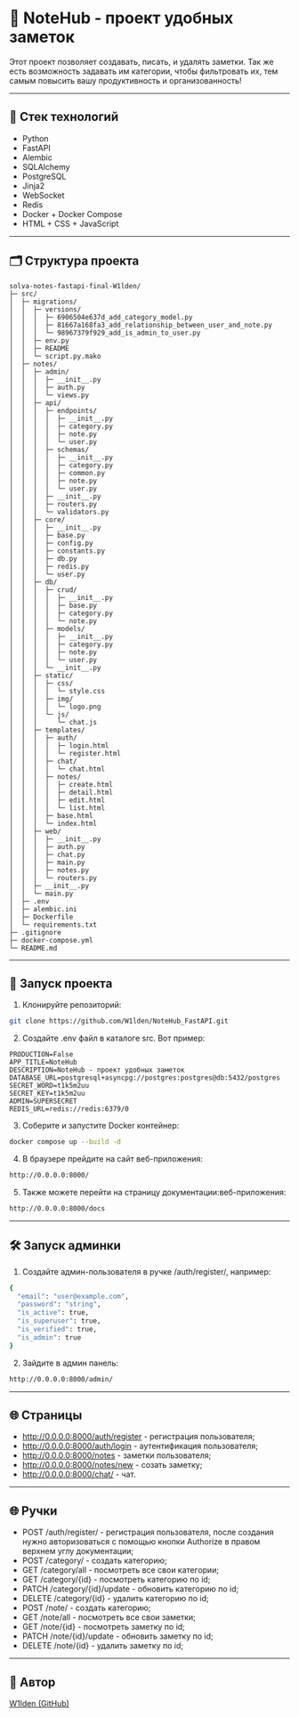 # 📝 NoteHub - проект удобных заметок

Этот проект позволяет создавать, писать, и удалять заметки. Так же есть возможность задавать им категории, чтобы фильтровать их, тем самым повысить вашу продуктивность и организованность!

---

## 🧱 Стек технологий

- Python
- FastAPI
- Alembic
- SQLAlchemy
- PostgreSQL
- Jinja2
- WebSocket
- Redis
- Docker + Docker Compose
- HTML + CSS + JavaScript

---

## 🗂 Структура проекта

```
solva-notes-fastapi-final-W1lden/
├─ src/
│  ├─ migrations/
│  │  ├─ versions/
│  │  │  ├─ 6906504e637d_add_category_model.py
│  │  │  ├─ 81667a168fa3_add_relationship_between_user_and_note.py
│  │  │  └─ 98967379f929_add_is_admin_to_user.py
│  │  ├─ env.py
│  │  ├─ README
│  │  └─ script.py.mako
│  ├─ notes/
│  │  ├─ admin/
│  │  │  ├─ __init__.py
│  │  │  ├─ auth.py
│  │  │  └─ views.py
│  │  ├─ api/
│  │  │  ├─ endpoints/
│  │  │  │  ├─ __init__.py
│  │  │  │  ├─ category.py
│  │  │  │  ├─ note.py
│  │  │  │  └─ user.py
│  │  │  ├─ schemas/
│  │  │  │  ├─ __init__.py
│  │  │  │  ├─ category.py
│  │  │  │  ├─ common.py
│  │  │  │  ├─ note.py
│  │  │  │  └─ user.py
│  │  │  ├─ __init__.py
│  │  │  ├─ routers.py
│  │  │  └─ validators.py
│  │  ├─ core/
│  │  │  ├─ __init__.py
│  │  │  ├─ base.py
│  │  │  ├─ config.py
│  │  │  ├─ constants.py
│  │  │  ├─ db.py
│  │  │  ├─ redis.py
│  │  │  └─ user.py
│  │  ├─ db/
│  │  │  ├─ crud/
│  │  │  │  ├─ __init__.py
│  │  │  │  ├─ base.py
│  │  │  │  ├─ category.py
│  │  │  │  └─ note.py
│  │  │  ├─ models/
│  │  │  │  ├─ __init__.py
│  │  │  │  ├─ category.py
│  │  │  │  ├─ note.py
│  │  │  │  └─ user.py
│  │  │  └─ __init__.py
│  │  ├─ static/
│  │  │  ├─ css/
│  │  │  │  └─ style.css
│  │  │  ├─ img/
│  │  │  │  └─ logo.png
│  │  │  └─ js/
│  │  │     └─ chat.js
│  │  ├─ templates/
│  │  │  ├─ auth/
│  │  │  │  ├─ login.html
│  │  │  │  └─ register.html
│  │  │  ├─ chat/
│  │  │  │  └─ chat.html
│  │  │  ├─ notes/
│  │  │  │  ├─ create.html
│  │  │  │  ├─ detail.html
│  │  │  │  ├─ edit.html
│  │  │  │  └─ list.html
│  │  │  ├─ base.html
│  │  │  └─ index.html
│  │  ├─ web/
│  │  │  ├─ __init__.py
│  │  │  ├─ auth.py
│  │  │  ├─ chat.py
│  │  │  ├─ main.py
│  │  │  ├─ notes.py
│  │  │  └─ routers.py
│  │  ├─ __init__.py
│  │  └─ main.py
│  ├─ .env
│  ├─ alembic.ini
│  ├─ Dockerfile
│  └─ requirements.txt
├─ .gitignore
├─ docker-compose.yml
└─ README.md
```

---

## 🚀 Запуск проекта

1. Клонируйте репозиторий:
```bash
git clone https://github.com/W1lden/NoteHub_FastAPI.git
```

2. Создайте .env файл в каталоге src. Вот пример:
```env_example
PRODUCTION=False
APP_TITLE=NoteHub
DESCRIPTION=NoteHub - проект удобных заметок
DATABASE_URL=postgresql+asyncpg://postgres:postgres@db:5432/postgres
SECRET_WORD=t1k5m2uu
SECRET_KEY=t1k5m2uu
ADMIN=SUPERSECRET
REDIS_URL=redis://redis:6379/0
```

3. Соберите и запустите Docker контейнер:
```bash 
docker compose up --build -d
```

4. В браузере прейдите на сайт веб-приложения:
```bash
http://0.0.0.0:8000/
```

5. Также можете перейти на страницу документации:веб-приложения:
```bash
http://0.0.0.0:8000/docs
```

---

## 🛠️ Запуск админки

1. Создайте админ-пользователя в ручке /auth/register/, например:
```bash
{
  "email": "user@example.com",
  "password": "string",
  "is_active": true,
  "is_superuser": true,
  "is_verified": true,
  "is_admin": true
}
```

2. Зайдите в админ панель:
```bash
http://0.0.0.0:8000/admin/
```
---
## 🌐 Страницы
- http://0.0.0.0:8000/auth/register - регистрация пользователя;
- http://0.0.0.0:8000/auth/login - аутентификация пользователя;
- http://0.0.0.0:8000/notes - заметки пользователя;
- http://0.0.0.0:8000/notes/new - созать заметку;
- http://0.0.0.0:8000/chat/ - чат.
---

## 🌐 Ручки
- POST /auth/register/ - регистрация пользователя, после создания нужно авторизоваться с помощью кнопки Authorize в правом верхнем углу документации;
- POST /category/ - создать категорию;
- GET /category/all - посмотреть все свои категории;
- GET /category/{id} - посмотреть категорию по id;
- PATCH /category/{id}/update - обновить категорию по id;
- DELETE /category/{id} - удалить категорию по id;
- POST /note/ - создать категорию;
- GET /note/all - посмотреть все свои заметки;
- GET /note/{id} - посмотреть заметку по id;
- PATCH /note/{id}/update - обновить заметку по id;
- DELETE /note/{id} - удалить заметку по id;
---

## 👤 Автор

[W1lden (GitHub)](https://github.com/W1lden)
